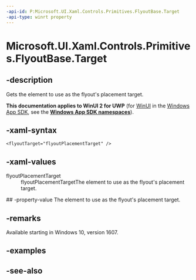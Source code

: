 ```yaml
---
-api-id: P:Microsoft.UI.Xaml.Controls.Primitives.FlyoutBase.Target
-api-type: winrt property
---
```


<!-- Property syntax
public Windows.UI.Xaml.FrameworkElement Target { get; }
-->

# Microsoft.UI.Xaml.Controls.Primitives.FlyoutBase.Target

## -description
Gets the element to use as the flyout's placement target.

**This documentation applies to WinUI 2 for UWP** (for [WinUI](/windows/apps/winui/winui3/) in the [Windows App SDK](/windows/apps/windows-app-sdk/), see the **[Windows App SDK namespaces](/windows/windows-app-sdk/api/winrt/)**).

## -xaml-syntax
```xaml
<flyoutTarget="flyoutPlacementTarget" />
```


## -xaml-values
<dl><dt>flyoutPlacementTarget</dt><dd>flyoutPlacementTargetThe element to use as the flyout's placement target.</dd>
</dl>
## -property-value
The element to use as the flyout's placement target.

## -remarks
Available starting in Windows 10, version 1607.

## -examples

## -see-also
